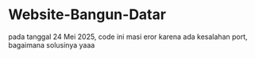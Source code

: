 # Website-Bangun-Datar

pada tanggal 24 Mei 2025, code ini masi eror karena ada kesalahan port, bagaimana solusinya yaaa
